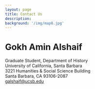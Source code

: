 ```yaml
---
layout: page
title: Contact Us
description:
background: '/img/map8.jpg'
---
```


# Gokh Amin Alshaif
Graduate Student, Department of History  
University of California, Santa Barbara  
3221 Humanities & Social Science Building  
Santa Barbara, CA 93106-2087  
galshaif@ucsb.edu  
